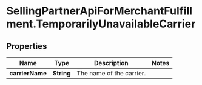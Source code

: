 # SellingPartnerApiForMerchantFulfillment.TemporarilyUnavailableCarrier

## Properties
Name | Type | Description | Notes
------------ | ------------- | ------------- | -------------
**carrierName** | **String** | The name of the carrier. | 
